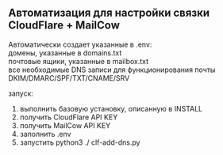 ## Автоматизация для настройки связки CloudFlare + MailCow  
Автоматически создает указанные в .env:  
домены, указанные в domains.txt  
почтовые ящики, указанные в mailbox.txt  
все необходимые DNS записи для функционирования почты  DKIM/DMARC/SPF/TXT/CNAME/SRV  

запуск:   
1. выполнить базовую установку, описанную в INSTALL  
2. получить CloudFlare API KEY  
3. получить MailCow API KEY  
4. заполнить .env  
5. запустить python3 ./ clf-add-dns.py    


